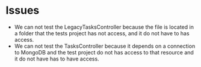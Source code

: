 # Issues

- We can not test the LegacyTasksController because the file is located in a folder that the tests project has not access, and it do not have to has access.
- We can not test the TasksController because it depends on a connection to MongoDB and the test project do not has access to that resource and it do not have has to have access.

